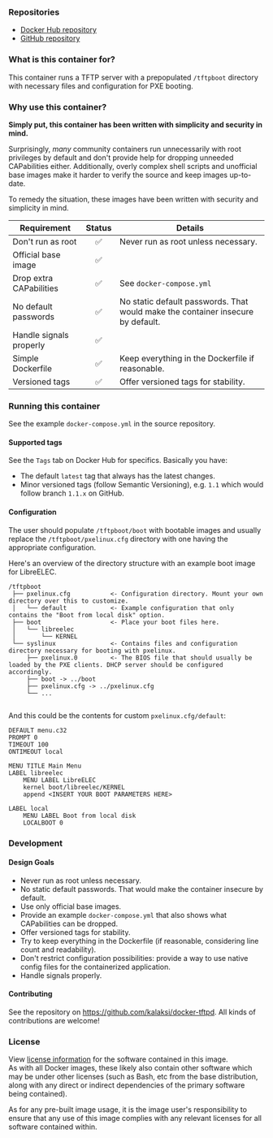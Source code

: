 
### Repositories
- [Docker Hub repository](https://registry.hub.docker.com/u/kalaksi/tftpd/)
- [GitHub repository](https://github.com/kalaksi/docker-tftpd)

### What is this container for?
This container runs a TFTP server with a prepopulated ```/tftpboot``` directory with necessary files and configuration for PXE booting.

### Why use this container?
**Simply put, this container has been written with simplicity and security in mind.**

Surprisingly, _many_ community containers run unnecessarily with root privileges by default and don't provide help for dropping unneeded CAPabilities either.
Additionally, overly complex shell scripts and unofficial base images make it harder to verify the source and keep images up-to-date.  

To remedy the situation, these images have been written with security and simplicity in mind.

|Requirement              |Status|Details|
|-------------------------|:----:|-------|
|Don't run as root        |✅    | Never run as root unless necessary.|
|Official base image      |✅    | |
|Drop extra CAPabilities  |✅    | See ```docker-compose.yml``` |
|No default passwords     |✅    | No static default passwords. That would make the container insecure by default.|
|Handle signals properly  |✅    | |
|Simple Dockerfile        |✅    | Keep everything in the Dockerfile if reasonable.|
|Versioned tags           |✅    | Offer versioned tags for stability.|

### Running this container
See the example ```docker-compose.yml``` in the source repository.

#### Supported tags
See the ```Tags``` tab on Docker Hub for specifics. Basically you have:
- The default ```latest``` tag that always has the latest changes.
- Minor versioned tags (follow Semantic Versioning), e.g. ```1.1``` which would follow branch ```1.1.x``` on GitHub.

#### Configuration
The user should populate ```/tftpboot/boot``` with bootable images and usually replace the ```/tftpboot/pxelinux.cfg``` directory with one having the appropriate configuration. 

Here's an overview of the directory structure with an example boot image for LibreELEC.
```
/tftpboot
 ├── pxelinux.cfg           <- Configuration directory. Mount your own directory over this to customize.
 │   └── default            <- Example configuration that only contains the "Boot from local disk" option.
 ├── boot                   <- Place your boot files here.
 │   └── libreelec
 │       └── KERNEL
 └── syslinux               <- Contains files and configuration directory necessary for booting with pxelinux.
     ├── pxelinux.0         <- The BIOS file that should usually be loaded by the PXE clients. DHCP server should be configured accordingly.
     ├── boot -> ../boot
     ├── pxelinux.cfg -> ../pxelinux.cfg   
     └── ...
 
```
  
And this could be the contents for custom ```pxelinux.cfg/default```:
```
DEFAULT menu.c32
PROMPT 0
TIMEOUT 100
ONTIMEOUT local

MENU TITLE Main Menu
LABEL libreelec
    MENU LABEL LibreELEC
    kernel boot/libreelec/KERNEL
    append <INSERT YOUR BOOT PARAMETERS HERE>

LABEL local
    MENU LABEL Boot from local disk
    LOCALBOOT 0
```

### Development
#### Design Goals
- Never run as root unless necessary.
- No static default passwords. That would make the container insecure by default.
- Use only official base images.
- Provide an example ```docker-compose.yml``` that also shows what CAPabilities can be dropped.
- Offer versioned tags for stability.
- Try to keep everything in the Dockerfile (if reasonable, considering line count and readability).
- Don't restrict configuration possibilities: provide a way to use native config files for the containerized application.
- Handle signals properly.

#### Contributing
See the repository on <https://github.com/kalaksi/docker-tftpd>.
All kinds of contributions are welcome!

### License
View [license information](https://github.com/kalaksi/docker-tftpd/blob/master/LICENSE) for the software contained in this image.  
As with all Docker images, these likely also contain other software which may be under other licenses (such as Bash, etc from the base distribution, along with any direct or indirect dependencies of the primary software being contained).  
  
As for any pre-built image usage, it is the image user's responsibility to ensure that any use of this image complies with any relevant licenses for all software contained within.
